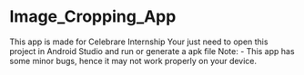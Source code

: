 # Image_Cropping_App
This app is made for Celebrare Internship
Your just need to open this project in Android Studio and run or generate a apk file
Note: - This app has some minor bugs, hence it may not work properly on your device.
